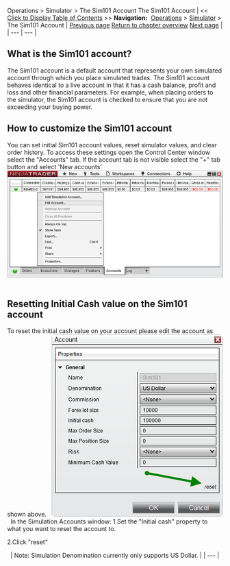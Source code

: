 ﻿
Operations \> Simulator \> The Sim101 Account
The Sim101 Account
| \<\< [Click to Display Table of Contents](the_sim101_account.md) \>\> **Navigation:**     [Operations](operations.md) \> [Simulator](simulation.md) \> The Sim101 Account | [Previous page](simulation.md) [Return to chapter overview](simulation.md) [Next page](multiple_simulation_accounts.md) |
| --- | --- |
## What is the Sim101 account?
The Sim101 account is a default account that represents your own simulated account through which you place simulated trades. The Sim101 account behaves identical to a live account in that it has a cash balance, profit and loss and other financial parameters. For example, when placing orders to the simulator, the Sim101 account is checked to ensure that you are not exceeding your buying power.
## 
## How to customize the Sim101 account
You can set initial Sim101 account values, reset simulator values, and clear order history. To access these settings open the Control Center window select the "Accounts" tab. If the account tab is not visible select the "\+" tab button and select 'New accounts'
 
![Simulator_Sim101ContextMenu](simulator_sim101contextmenu.png)
 
## Resetting Initial Cash value on the Sim101 account
To reset the initial cash value on your account please edit the account as shown above.
 
![Simulator_Reset](simulator_reset.png)
 
In the Simulation Accounts window:
1\.Set the "Initial cash" property to what you want to reset the account to. 

2\.Click "reset"

 
| Note: Simulation Denomination currently only supports US Dollar. |
| --- |
